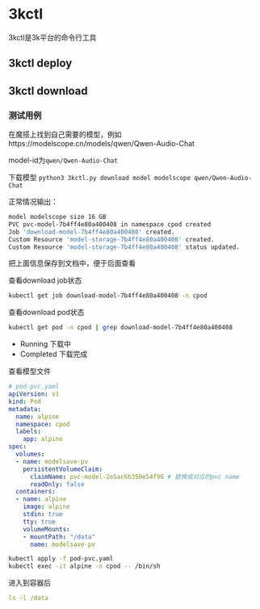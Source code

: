 # 3kctl
3kctl是3k平台的命令行工具

## 3kctl deploy

## 3kctl download
### 测试用例
在魔搭上找到自己需要的模型，例如https://modelscope.cn/models/qwen/Qwen-Audio-Chat

model-id为`qwen/Qwen-Audio-Chat`

下载模型 `python3 3kctl.py download model modelscope qwen/Qwen-Audio-Chat`

正常情况输出：
```bash
model modelscope size 16 GB
PVC pvc-model-7b4ff4e80a400408 in namespace cpod created
Job 'download-model-7b4ff4e80a400408' created.
Custom Resource 'model-storage-7b4ff4e80a400408' created.
Custom Resource 'model-storage-7b4ff4e80a400408' status updated.
```

把上面信息保存到文档中，便于后面查看

查看download job状态
```bash
kubectl get job download-model-7b4ff4e80a400408 -n cpod
```

查看download pod状态
```bash
kubectl get pod -n cpod | grep download-model-7b4ff4e80a400408
```

- Running 下载中
- Completed 下载完成

查看模型文件
```yaml
# pod-pvc.yaml
apiVersion: v1
kind: Pod
metadata:
  name: alpine
  namespace: cpod
  labels:
    app: alpine
spec:
  volumes:
  - name: modelsave-pv
    persistentVolumeClaim:
      claimName: pvc-model-2e5ac6b350e54f96 # 替换成对应的pvc name
      readOnly: false
  containers:
  - name: alpine
    image: alpine
    stdin: true
    tty: true
    volumeMounts:
    - mountPath: "/data"
      name: modelsave-pv
```

```bash
kubectl apply -f pod-pvc.yaml
kubectl exec -it alpine -n cpod -- /bin/sh
```
进入到容器后
```yaml
ls -l /data
```
